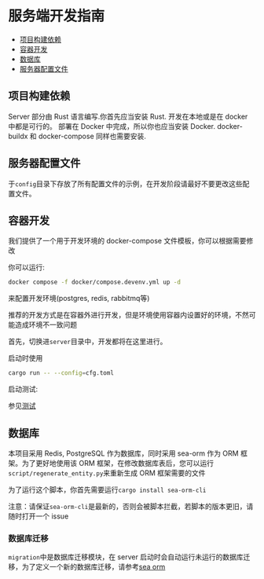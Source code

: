 # 服务端开发指南

- [项目构建依赖](#项目构建依赖)
- [容器开发](#容器开发)
- [数据库](#数据库)
- [服务器配置文件](#服务器配置文件)

## 项目构建依赖

Server 部分由 Rust 语言编写.你首先应当安装 Rust.
开发在本地或是在 docker 中都是可行的。
部署在 Docker 中完成，所以你也应当安装 Docker.
docker-buildx 和 docker-compose 同样也需要安装.

## 服务器配置文件

于`config`目录下存放了所有配置文件的示例，在开发阶段请最好不要更改这些配置文件。

## 容器开发

我们提供了一个用于开发环境的 docker-compose 文件模板，你可以根据需要修改

你可以运行:

```bash
docker compose -f docker/compose.devenv.yml up -d
```

来配置开发环境(postgres, redis, rabbitmq等)

推荐的开发方式是在容器外进行开发，但是环境使用容器内设置好的环境，不然可能造成环境不一致问题

首先，切换进`server`目录中，开发都将在这里进行。

启动时使用

```bash
cargo run -- --config=cfg.toml
```

启动测试:

参见[测试](./basic.md#运行集成测试)

## 数据库

本项目采用 Redis, PostgreSQL 作为数据库，同时采用 sea-orm 作为 ORM 框架。为了更好地使用该 ORM 框架，在修改数据库表后，您可以运行`script/regenerate_entity.py`来重新生成 ORM 框架需要的文件

为了运行这个脚本，你首先需要运行`cargo install sea-orm-cli`

注意：请保证`sea-orm-cli`是最新的，否则会被脚本拦截，若脚本的版本更旧，请随时打开一个 issue

### 数据库迁移

`migration`中是数据库迁移模块，在 server 启动时会自动运行未运行的数据库迁移，为了定义一个新的数据库迁移，请参考[sea orm](https://www.sea-ql.org/SeaORM/docs/migration/setting-up-migration/)
